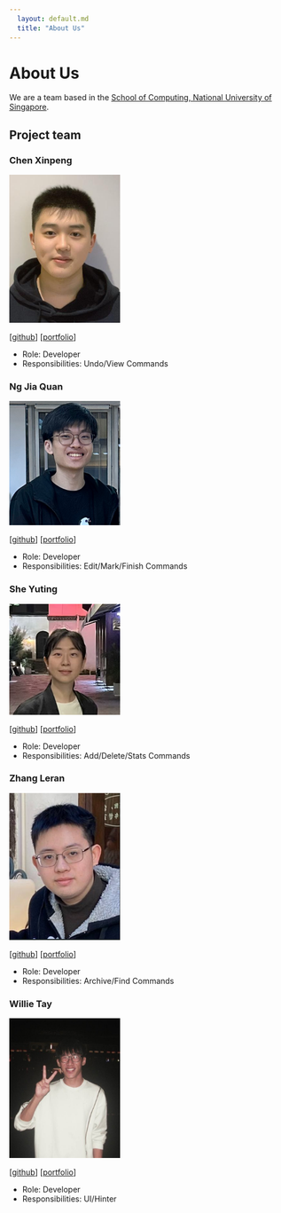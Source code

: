 ```yaml
---
  layout: default.md
  title: "About Us"
---
```


# About Us

We are a team based in the [School of Computing, National University of Singapore](http://www.comp.nus.edu.sg).

## Project team

### Chen Xinpeng

<img src="images/subiloble.png" width="200px">

[[github](http://github.com/subiloble)] [[portfolio](team/subiloble.md)]

* Role: Developer
* Responsibilities: Undo/View Commands

### Ng Jia Quan

<img src="images/quantin96.png" width="200px">

[[github](https://github.com/quantin96)]
[[portfolio](team/quantin96.md)]

* Role: Developer
* Responsibilities: Edit/Mark/Finish Commands

### She Yuting

<img src="images/sheyuting.png" width="200px">

[[github](http://github.com/sheyuting)]
[[portfolio](team/sheyuting.md)]

* Role: Developer
* Responsibilities: Add/Delete/Stats Commands

### Zhang Leran

<img src="images/zlllllr.png" width="200px">

[[github](http://github.com/zlllllr)]
[[portfolio](team/zlllllr.md)]

* Role: Developer
* Responsibilities: Archive/Find Commands

### Willie Tay

<img src="images/ioubread.png" width="200px">

[[github](http://github.com/ioubread)]
[[portfolio](team/ioubread.md)]

* Role: Developer
* Responsibilities: UI/Hinter
